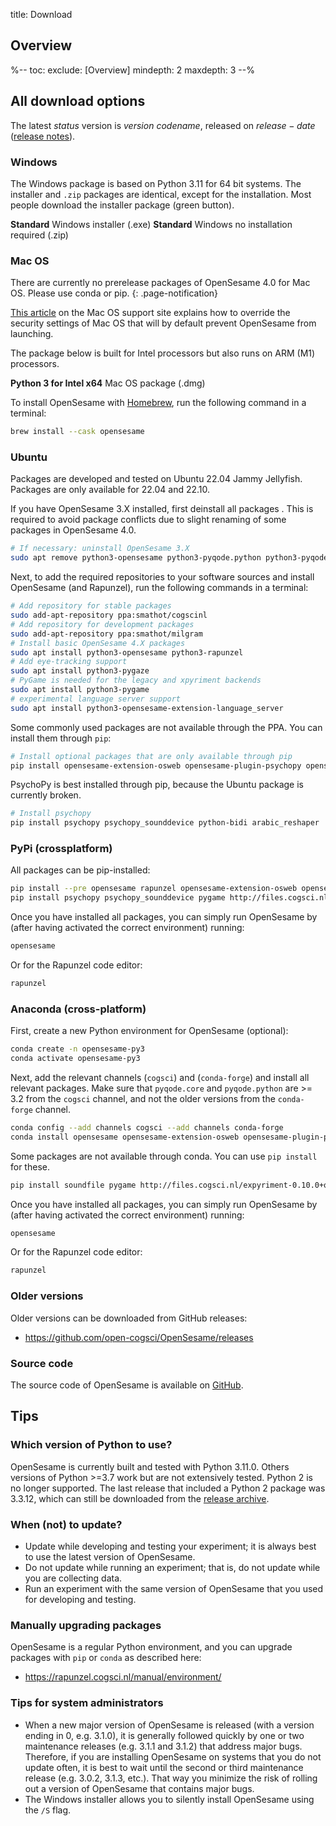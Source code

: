 title: Download

<script>
function startDownload(url) {
	document.getElementById('click-here').href = url
	window.location.href = url
	document.getElementById('download-started').style.display = 'block'
	document.getElementById('download-started').scrollIntoView()
}
</script>

<div class="info-box" id="download-started" markdown="1" style="display:none;">

<h3>Your download should start shortly!</h3>

<a role="button" class="btn btn-success btn-align-left" href="https://www.buymeacoffee.com/cogsci">
<span class="glyphicon glyphicon-heart" aria-hidden="true"></span>
Buy us a coffee!
</a>

Coffee keeps us awake so that we can develop free software and answer your questions on the support forum!

Click <a id="click-here">here</a> if your download doesn't start.
</div>


## Overview

%--
toc:
 exclude: [Overview]
 mindepth: 2
 maxdepth: 3
--%


## All download options

The latest $status$ version is $version$ *$codename$*, released on $release-date$ ([release notes](http://osdoc.cogsci.nl/$branch$/notes/$notes$)).


### Windows

The Windows package is based on Python 3.11 for 64 bit systems. The installer and `.zip` packages are identical, except for the installation. Most people download the installer package (green button).

<a role="button" class="btn btn-success btn-align-left" onclick="startDownload('$url-windows-exe-py3$')">
	<b>Standard</b> Windows installer (.exe)
</a>

<a role="button" class="btn btn-default btn-align-left" onclick="startDownload('$url-windows-zip-py3$')">
	<b>Standard</b> Windows no installation required (.zip)
</a>


### Mac OS

There are currently no prerelease packages of OpenSesame 4.0 for Mac OS. Please use conda or pip.
{: .page-notification}

[This article](https://support.apple.com/en-in/guide/mac-help/mh40616/mac) on the Mac OS support site explains how to override the security settings of Mac OS that will by default prevent OpenSesame from launching.

The package below is built for Intel processors but also runs on ARM (M1) processors.

<a role="button" class="btn btn-default btn-align-left" onclick="startDownload('$url-osx-dmg-x64-py3$')">
	<b>Python 3 for Intel x64</b> Mac OS package (.dmg)
</a>

To install OpenSesame with [Homebrew](https://brew.sh/), run the following command in a terminal:

```bash
brew install --cask opensesame
```


### Ubuntu

Packages are developed and tested on Ubuntu 22.04 Jammy Jellyfish. Packages are only available for 22.04 and 22.10.

If you have OpenSesame 3.X installed, first deinstall all packages . This is required to avoid package conflicts due to slight renaming of some packages in OpenSesame 4.0.

```bash
# If necessary: uninstall OpenSesame 3.X
sudo apt remove python3-opensesame python3-pyqode.python python3-pyqode.core python3-rapunzel python3-opensesame-extension* python3-opensesame-plugin*
```

Next, to add the required repositories to your software sources and install OpenSesame (and Rapunzel), run the following commands in a terminal:

```bash
# Add repository for stable packages
sudo add-apt-repository ppa:smathot/cogscinl
# Add repository for development packages
sudo add-apt-repository ppa:smathot/milgram
# Install basic OpenSesame 4.X packages
sudo apt install python3-opensesame python3-rapunzel
# Add eye-tracking support
sudo apt install python3-pygaze
# PyGame is needed for the legacy and xpyriment backends
sudo apt install python3-pygame
# experimental language server support
sudo apt install python3-opensesame-extension-language_server
```

Some commonly used packages are not available through the PPA. You can install them through `pip`:

```bash
# Install optional packages that are only available through pip
pip install opensesame-extension-osweb opensesame-plugin-psychopy opensesame-plugin-media_player_mpy http://files.cogsci.nl/expyriment-0.10.0+opensesame2-py3-none-any.whl
```

PsychoPy is best installed through pip, because the Ubuntu package is currently broken. 

```bash
# Install psychopy
pip install psychopy psychopy_sounddevice python-bidi arabic_reshaper
```


### PyPi (crossplatform)

All packages can be pip-installed:

```bash
pip install --pre opensesame rapunzel opensesame-extension-osweb opensesame-plugin-psychopy opensesame-plugin-media_player_mpy
pip install psychopy psychopy_sounddevice pygame http://files.cogsci.nl/expyriment-0.10.0+opensesame2-py3-none-any.whl https://github.com/smathot/PyGaze/releases/download/prerelease%2F0.8.0a3/python_pygaze-0.8.0a3-py3-none-any.whl
```

Once you have installed all packages, you can simply run OpenSesame by (after having activated the correct environment) running:

```bash
opensesame
```

Or for the Rapunzel code editor:

```bash
rapunzel
```


### Anaconda (cross-platform)

First, create a new Python environment for OpenSesame (optional):

```bash
conda create -n opensesame-py3
conda activate opensesame-py3
```

Next, add the relevant channels (`cogsci`) and (`conda-forge`) and install all relevant packages. Make sure that `pyqode.core` and `pyqode.python` are >= 3.2 from the `cogsci` channel, and not the older versions from the `conda-forge` channel.

```bash
conda config --add channels cogsci --add channels conda-forge
conda install opensesame opensesame-extension-osweb opensesame-plugin-psychopy psychopy rapunzel
```

Some packages are not available through conda. You can use `pip install` for these.

```bash
pip install soundfile pygame http://files.cogsci.nl/expyriment-0.10.0+opensesame2-py3-none-any.whl https://github.com/smathot/PyGaze/releases/download/prerelease%2F0.8.0a3/python_pygaze-0.8.0a3-py3-none-any.whl
```

Once you have installed all packages, you can simply run OpenSesame by (after having activated the correct environment) running:

```bash
opensesame
```

Or for the Rapunzel code editor:

```bash
rapunzel
```


### Older versions

Older versions can be downloaded from GitHub releases:

- <https://github.com/open-cogsci/OpenSesame/releases>


### Source code

The source code of OpenSesame is available on [GitHub](https://github.com/open-cogsci/OpenSesame).


## Tips


### Which version of Python to use?

OpenSesame is currently built and tested with Python 3.11.0. Others versions of Python >=3.7 work but are not extensively tested. Python 2 is no longer supported. The last release that included a Python 2 package was 3.3.12, which can still be downloaded from the [release archive](https://github.com/open-cogsci/OpenSesame/releases/tag/release%2F3.3.12).


### When (not) to update?

- Update while developing and testing your experiment; it is always best to use the latest version of OpenSesame.
- Do not update while running an experiment; that is, do not update while you are collecting data.
- Run an experiment with the same version of OpenSesame that you used for developing and testing.


### Manually upgrading packages

OpenSesame is a regular Python environment, and you can upgrade packages with `pip` or `conda` as described here:

- <https://rapunzel.cogsci.nl/manual/environment/>


### Tips for system administrators

- When a new major version of OpenSesame is released (with a version ending in 0, e.g. 3.1.0), it is generally followed quickly by one or two maintenance releases (e.g. 3.1.1 and 3.1.2) that address major bugs. Therefore, if you are installing OpenSesame on systems that you do not update often, it is best to wait until the second or third maintenance release (e.g. 3.0.2, 3.1.3, etc.). That way you minimize the risk of rolling out a version of OpenSesame that contains major bugs.
- The Windows installer allows you to silently install OpenSesame using the `/S` flag.
